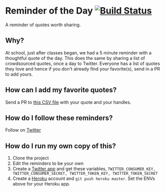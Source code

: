 # Reminder of the Day [![Build Status](https://travis-ci.com/cggaurav/reminderoftheday.svg?branch=master)](https://travis-ci.com/cggaurav/reminderoftheday)

A reminder of quotes worth sharing.

## Why?

At school, just after classes began, we had a 5 minute reminder with a thoughtful quote of the day. This does the same by sharing a list of crowdsourced quotes, once a day to Twitter. Everyone has a list of quotes they love and hence if you don't already find your favorite(s), send in a PR to add yours.

## How can I add my favorite quotes?

Send a PR to [this CSV file](data/reminders.csv) with your quote and your handles.

## How do I follow these reminders?

Follow on [Twitter](http://twitter.com/remindertoday)

## How do I run my own copy of this?

1. Clone the project
2. Edit the reminders to be your own
3. Create a [Twitter app](https://apps.twitter.com/) and get these variables, `TWITTER_CONSUMER_KEY, TWITTER_CONSUMER_SECRET, TWITTER_TOKEN_KEY, TWITTER_TOKEN_SECRET`
4. Create a [Heroku](http://heroku.com/) account and `git push heroku master`. Set the ENVs above for your Heroku app.

